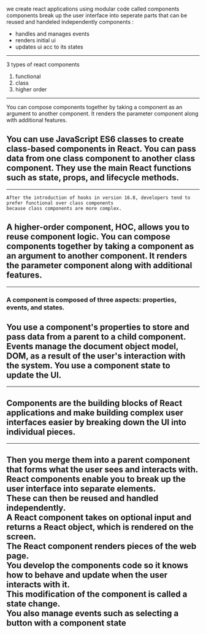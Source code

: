 we create react applications using modular code called components
components break up the user interface into seperate parts that can be reused and handeled independently
components :
- handles and manages events
-  renders initial ui
- updates ui acc to its states
     
----
3 types of react components
1. functional
2. class
3. higher order

   
---
   You can compose components together by taking a component as an argument to another component.
    It renders the parameter component along with additional features.
   
   You can use JavaScript ES6 classes to create class-based components in React. You can pass data from one class component to another class component.
   They use the main React functions such as state, props, and lifecycle methods.
---
---

    After the introduction of hooks in version 16.8, developers tend to prefer functional over class components
    because class components are more complex.
   A higher-order component, HOC, allows you to reuse component logic. You can compose components together by taking a
    component as an argument to another component.
   It renders the parameter component along with additional features.
---
------------
### A component is composed of three aspects: properties, events, and states. 
  You use a component's properties to store and pass data from a parent to a child component.   
  Events manage the document object model, DOM, as a result of the user's interaction with the system. You use a component state to update the UI.   
  --------
---
Components are the building blocks of React applications and make building complex user interfaces easier by breaking down the UI into individual pieces. 
---
---
  Then you merge them into a parent component that forms what the user sees and interacts with. React components enable you to break up the user interface into separate elements.  
  These can then be reused and handled independently.  
  A React component takes on optional input and returns a React object, which is rendered on the screen.    
     The React component renders pieces of the web page.  
   You develop the components code so it knows how to behave and update when the user interacts with it.  
     This modification of the component is called a state change.  
  You also manage events such as selecting a button with a component state  
  ---
